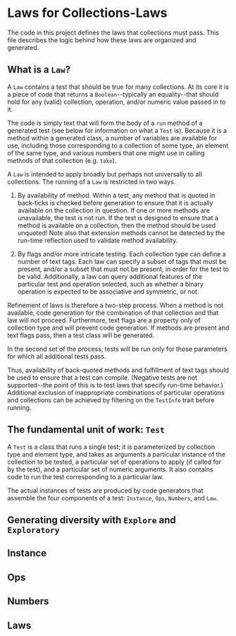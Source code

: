# Laws for Collections-Laws

The code in this project defines the laws that collections must pass.  This file describes the logic behind how these laws are organized and generated.

## What is a `Law`?

A `Law` contains a test that should be true for many collections.  At its core it is a piece of code that returns a `Boolean`--typically an equality--that should hold for any (valid) collection, operation, and/or numeric value passed in to it.

The code is simply text that will form the body of a `run` method of a generated test (see below for information on what a `Test` is).  Because it is a method within a generated class, a number of variables are available for use, including those corresponding to a collection of some type, an element of the same type, and various numbers that one might use in calling methods of that collection (e.g. `take`).

A `Law` is intended to apply broadly but perhaps not universally to all collections.  The running of a `Law` is restricted in two ways.

1. By availability of method.  Within a test, any method that is quoted in back-ticks is checked before generation to ensure that it is actually available on the collection in question.  If one or more methods are unavailable, the test is not run.  If the test is designed to ensure that a method is available on a collection, then the method should be used unquoted!  Note also that extension methods cannot be detected by the run-time reflection used to validate method availability.

2. By flags and/or more intricate testing.  Each collection type can define a number of text tags.  Each law can specify a subset of tags that must be present, and/or a subset that must not be present, in order for the test to be valid.  Additionally, a law can query additional features of the particular test and operation selected, such as whether a binary operation is expected to be associative and symmetric, or not.

Refinement of laws is therefore a two-step process.  When a method is not available, code generation for the combination of that collection and that law will not proceed.  Furthermore, text flags are a property only of collection type and will prevent code generation.  If methods are present and text flags pass, then a test class will be generated.

In the second set of the process, tests will be run only for those parameters for which all additional tests pass.

Thus, availability of back-quoted methods and fulfillment of text tags should be used to ensure that a test can compile.  (Negative tests are not supported--the point of this is to test laws that specify run-time behavior.)  Additional exclusion of inappropriate combinations of particular operations and collections can be achieved by filtering on the `TestInfo` trait before running.

## The fundamental unit of work: `Test`

A `Test` is a class that runs a single test; it is parameterized by collection type and element type, and takes as arguments a particular instance of the collection to be tested, a particular set of operations to apply (if called for by the test), and a particular set of numeric arguments.  It also contains code to run the test corresponding to a particular law.

The actual instances of tests are produced by code generators that assemble the four components of a test: `Instance`, `Ops`, `Numbers`, and `Law`.

## Generating diversity with `Explore` and `Exploratory`

## Instance

## Ops

## Numbers

## Laws
